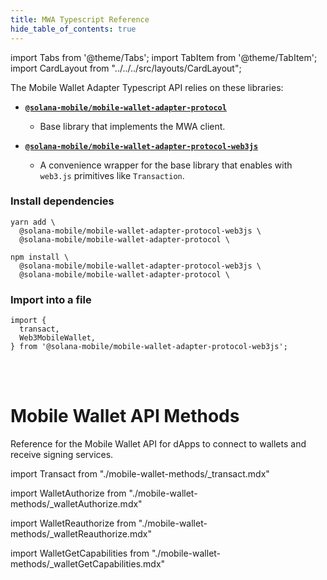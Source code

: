 ```yaml
---
title: MWA Typescript Reference
hide_table_of_contents: true
---
```


import Tabs from '@theme/Tabs';
import TabItem from '@theme/TabItem';
import CardLayout from "../../../src/layouts/CardLayout";

The Mobile Wallet Adapter Typescript API relies on these libraries:

- [**`@solana-mobile/mobile-wallet-adapter-protocol`**](https://github.com/solana-mobile/mobile-wallet-adapter/tree/main/js/packages/mobile-wallet-adapter-protocol) 
   - Base library that implements the MWA client.

- [**`@solana-mobile/mobile-wallet-adapter-protocol-web3js`**](https://github.com/solana-mobile/mobile-wallet-adapter/tree/main/js/packages/mobile-wallet-adapter-protocol-web3js)
    - A convenience wrapper for the base library that enables with `web3.js` primitives like `Transaction`.

### Install dependencies

<Tabs>
<TabItem value="yarn" label="yarn">

```shell
yarn add \
  @solana-mobile/mobile-wallet-adapter-protocol-web3js \
  @solana-mobile/mobile-wallet-adapter-protocol \
```

</TabItem>
<TabItem value="npm" label="npm">


```shell
npm install \
  @solana-mobile/mobile-wallet-adapter-protocol-web3js \
  @solana-mobile/mobile-wallet-adapter-protocol \
```

</TabItem>
</Tabs>

### Import into a file
```tsx
import {
  transact,
  Web3MobileWallet,
} from '@solana-mobile/mobile-wallet-adapter-protocol-web3js';
```

<br/><br/>

# Mobile Wallet API Methods
Reference for the Mobile Wallet API for dApps to connect to wallets and receive signing services.

import Transact from "./mobile-wallet-methods/\_transact.mdx"

<Transact />

import WalletAuthorize from "./mobile-wallet-methods/\_walletAuthorize.mdx"

<WalletAuthorize />

import WalletReauthorize from "./mobile-wallet-methods/\_walletReauthorize.mdx"

<WalletReauthorize />

import WalletGetCapabilities from "./mobile-wallet-methods/\_walletGetCapabilities.mdx"

<WalletGetCapabilities />

